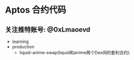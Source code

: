 # Aptos 合约代码
## 关注推特账号: @0xLmaoevd

- learning
- production
    - liquid-anime-swap(liquid和anime两个Dex间的套利合约)